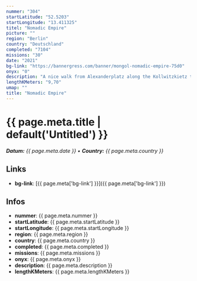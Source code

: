 ```yaml
---
nummer: "304"
startLatitude: "52.5203"
startLongitude: "13.411325"
titel: "Nomadic Empire"
picture: ""
region: "Berlin"
country: "Deutschland"
completed: "7104"
missions: "30"
date: "2021"
bg-link: "https://bannergress.com/banner/mongol-nomadic-empire-75d0"
onyx: "0"
description: "A nice walk from Alexanderplatz along the Kollwitzkietz to Brunnenviertel with its famous railway-facilities."
lengthKMeters: "9,70"
umap: ""
title: "Nomadic Empire"
---
```

# {{ page.meta.title | default('Untitled') }}

_**Datum:** {{ page.meta.date }} • **Country:** {{ page.meta.country }}_

## Links
- **bg-link**: [{{ page.meta['bg-link'] }}]({{ page.meta['bg-link'] }})

## Infos
- **nummer**: {{ page.meta.nummer }}
- **startLatitude**: {{ page.meta.startLatitude }}
- **startLongitude**: {{ page.meta.startLongitude }}
- **region**: {{ page.meta.region }}
- **country**: {{ page.meta.country }}
- **completed**: {{ page.meta.completed }}
- **missions**: {{ page.meta.missions }}
- **onyx**: {{ page.meta.onyx }}
- **description**: {{ page.meta.description }}
- **lengthKMeters**: {{ page.meta.lengthKMeters }}
